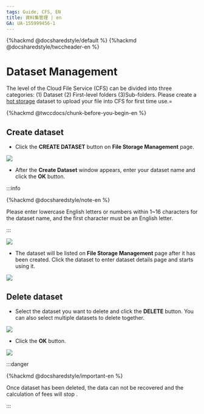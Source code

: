 ```yaml
---
tags: Guide, CFS, EN
title: 資料集管理 | en
GA: UA-155999456-1
---
```


{%hackmd @docsharedstyle/default %}
{%hackmd @docsharedstyle/twccheader-en %}


# Dataset Management

The level of the Cloud File Service (CFS) can be divided into three categories: (1) Dataset (2) First-level folders (3)Sub-folders.
Please create a [hot storage](https://man.twcc.ai/@twccdocs/concept-cfs-hot-and-cold-en) dataset to upload your file into CFS for first time use.=

{%hackmd @twccdocs/chunk-before-you-begin-en %}

## Create dataset

* Click the **CREATE DATASET** button on **File Storage Management** page.

![](https://cos.twcc.ai/SYS-MANUAL/uploads/upload_05fe774c3e494caaf61a4263891b1de4.png)

* After the **Create Dataset** window appears, enter your dataset name and click the **OK** button.

:::info

{%hackmd @docsharedstyle/note-en %}

Please enter lowercase English letters or numbers within 1~16 characters for the dataset name, and the first character must be an English letter.

:::

![](https://cos.twcc.ai/SYS-MANUAL/uploads/upload_7a564ae607ff285aef4374be32d5622b.png)

* The dataset will be listed on **File Storage Management** page after it has been created. Click the dataset to enter dataset details page and starts using it.

![](https://cos.twcc.ai/SYS-MANUAL/uploads/upload_bb089055fe7ced3cee84dd1c87107847.png)


## Delete dataset

* Select the dataset you want to delete and click the **DELETE** button. You can also select multiple datasets to delete together.

![](https://cos.twcc.ai/SYS-MANUAL/uploads/upload_c1d2dffafb467961f5c02c99f90b30c6.png)

* Click the **OK** button.

![](https://cos.twcc.ai/SYS-MANUAL/uploads/upload_78b91716936bfa3970488e7621147416.png)

:::danger

{%hackmd @docsharedstyle/important-en %}

Once dataset has been deleted, the data can not be recovered and the calculation of fees will stop .

:::

